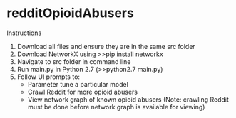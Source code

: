 # redditOpioidAbusers

Instructions
1. Download all files and ensure they are in the same src folder
2. Download NetworkX using >>pip install networkx 
3. Navigate to src folder in command line 
4. Run main.py in Python 2.7 (>>python2.7 main.py)
5. Follow UI prompts to:
     - Parameter tune a particular model
     - Crawl Reddit for more opioid abusers
     - View network graph of known opioid abusers
     (Note: crawling Reddit must be done before network graph is available for viewing)
